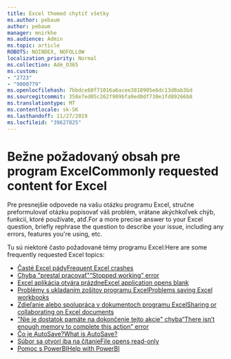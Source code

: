 ```yaml
---
title: Excel themed chytiť všetky
ms.author: pebaum
author: pebaum
manager: mnirkhe
ms.audience: Admin
ms.topic: article
ROBOTS: NOINDEX, NOFOLLOW
localization_priority: Normal
ms.collection: Adm_O365
ms.custom:
- "2723"
- "9000779"
ms.openlocfilehash: 7bbdce60f71016a6acee3818905e6dc13d0ab3bd
ms.sourcegitcommit: 358e7ed05c262f909bfa9ed0df730e1fd89266b8
ms.translationtype: MT
ms.contentlocale: sk-SK
ms.lasthandoff: 11/27/2019
ms.locfileid: "39627825"
---
```

# <a name="commonly-requested-content-for-excel"></a><span data-ttu-id="e7f12-102">Bežne požadovaný obsah pre program Excel</span><span class="sxs-lookup"><span data-stu-id="e7f12-102">Commonly requested content for Excel</span></span>

<span data-ttu-id="e7f12-103">Pre presnejšie odpovede na vašu otázku programu Excel, stručne preformulovať otázku popisovať váš problém, vrátane akýchkoľvek chýb, funkcií, ktoré používate, atď.</span><span class="sxs-lookup"><span data-stu-id="e7f12-103">For a more precise answer to your Excel question, briefly rephrase the question to describe your issue, including any errors, features you're using, etc.</span></span> 

<span data-ttu-id="e7f12-104">Tu sú niektoré často požadované témy programu Excel:</span><span class="sxs-lookup"><span data-stu-id="e7f12-104">Here are some frequently requested Excel topics:</span></span>

- [<span data-ttu-id="e7f12-105">Časté Excel pády</span><span class="sxs-lookup"><span data-stu-id="e7f12-105">Frequent Excel crashes</span></span>](https://support.office.com/article/Excel-not-responding-hangs-freezes-or-stops-working-37E7D3C9-9E84-40BF-A805-4CA6853A1FF4)
- [<span data-ttu-id="e7f12-106">Chyba "prestal pracovať"</span><span class="sxs-lookup"><span data-stu-id="e7f12-106">“Stopped working” error</span></span>](https://support.office.com/client/52bd7985-4e99-4a35-84c8-2d9b8301a2fa)
- [<span data-ttu-id="e7f12-107">Excel aplikácia otvára prázdne</span><span class="sxs-lookup"><span data-stu-id="e7f12-107">Excel application opens blank</span></span>](https://docs.microsoft.com/office/troubleshoot/excel/excel-opens-blank)
- [<span data-ttu-id="e7f12-108">Problémy s ukladaním zošitov programu Excel</span><span class="sxs-lookup"><span data-stu-id="e7f12-108">Problems saving Excel workbooks</span></span>](https://docs.microsoft.com/office/troubleshoot/excel/issue-when-save-excel-workbooks)
- [<span data-ttu-id="e7f12-109">Zdieľanie alebo spolupráca v dokumentoch programu Excel</span><span class="sxs-lookup"><span data-stu-id="e7f12-109">Sharing or collaborating on Excel documents</span></span>](https://support.office.com/article/7152aa8b-b791-414c-a3bb-3024e46fb104)
- [<span data-ttu-id="e7f12-110">"Nie je dostatok pamäte na dokončenie tejto akcie" chyba</span><span class="sxs-lookup"><span data-stu-id="e7f12-110">“There isn’t enough memory to complete this action” error</span></span>](https://docs.microsoft.com/office/troubleshoot/excel/available-resources-errors)
- [<span data-ttu-id="e7f12-111">Čo je AutoSave?</span><span class="sxs-lookup"><span data-stu-id="e7f12-111">What is AutoSave?</span></span>](https://support.office.com/article/6d6bd723-ebfd-4e40-b5f6-ae6e8088f7a5)
- [<span data-ttu-id="e7f12-112">Súbor sa otvorí iba na čítanie</span><span class="sxs-lookup"><span data-stu-id="e7f12-112">File opens read-only</span></span>](https://support.office.com/article/why-did-my-file-open-read-only-3ab4b792-da50-4b38-8628-14c64e1f1d15)
- [<span data-ttu-id="e7f12-113">Pomoc s PowerBI</span><span class="sxs-lookup"><span data-stu-id="e7f12-113">Help with PowerBI</span></span>](https://powerbi.microsoft.com/support/)